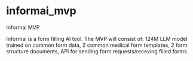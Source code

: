 # informai_mvp
Informai MVP

Informai is a form filling AI tool. 
The MVP will consist of:
  124M LLM model trained on common form data, 
  2 common medical form templates,
  2 form structure documents,
  API for sending form requests/receving filled forms

